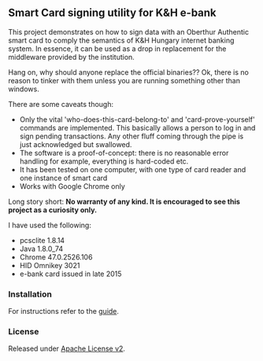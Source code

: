 ## Smart Card signing utility for K&H e-bank

This project demonstrates on how to sign data with an Oberthur Authentic smart card to comply the semantics of K&H Hungary internet banking system. In essence, it can be used as a drop in replacement for the middleware provided by the institution.

Hang on, why should anyone replace the official binaries?? Ok, there is no reason to tinker with them unless you are running something other than windows.

There are some caveats though:
- Only the vital 'who-does-this-card-belong-to' and 'card-prove-yourself' commands are implemented. This basically allows a person to log in and sign pending transactions. Any other fluff coming through the pipe is just acknowledged but swallowed.
- The software is a proof-of-concept: there is no reasonable error handling for example, everything is hard-coded etc.
- It has been tested on one computer, with one type of card reader and one instance of smart card
- Works with Google Chrome only

Long story short: **No warranty of any kind. It is encouraged to see this project as a curiosity only.**

I have used the following:
- pcsclite    1.8.14
- Java        1.8.0_74
- Chrome      47.0.2526.106
- HID Omnikey 3021
- e-bank card issued in late 2015

### Installation
For instructions refer to the [guide](INSTALL.md).

### License

Released under [Apache License v2](http://www.apache.org/licenses/LICENSE-2.0.html).
